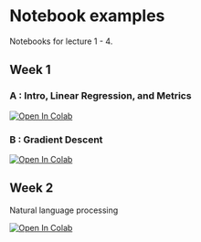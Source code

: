 # Notebook examples

Notebooks for lecture 1 - 4.

## Week 1

### A : Intro, Linear Regression, and Metrics

[![Open In Colab](https://colab.research.google.com/assets/colab-badge.svg)](https://colab.research.google.com/github/titipata/egbe609/blob/main/notebooks/egbe606-lecture1-intro-ml.ipynb)

### B : Gradient Descent

[![Open In Colab](https://colab.research.google.com/assets/colab-badge.svg)](https://colab.research.google.com/github/titipata/egbe609/blob/main/notebooks/egbe606-lecture1-gradient-descent.ipynb)

## Week 2

Natural language processing

[![Open In Colab](https://colab.research.google.com/assets/colab-badge.svg)](https://colab.research.google.com/github/titipata/egbe609/blob/main/notebooks/egbe606-lecture2-nlp.ipynb)
